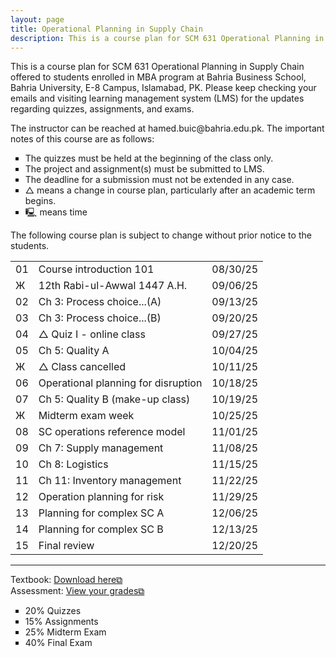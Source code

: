 ```yaml
---
layout: page
title: Operational Planning in Supply Chain
description: This is a course plan for SCM 631 Operational Planning in Supply Chain.
---
```

This is a course plan for SCM 631 Operational Planning in Supply Chain offered to students enrolled in MBA program at Bahria Business School, Bahria University, E-8 Campus, Islamabad, PK. Please keep checking your emails and visiting learning management system (LMS) for the updates regarding quizzes, assignments, and exams.
<p>The instructor can be reached at hamed.buic@bahria.edu.pk. The important notes of this course are as follows:</p>

<ul style="list-style-type:square;">
  <li>The quizzes must be held at the beginning of the class only.</li>
  <li>The project and assignment(s) must be submitted to LMS.</li>
  <li>The deadline for a submission must not be extended in any case.</li>
  <li>△ means a change in course plan, particularly after an academic term begins.</li>
  <li>🖳 means time </li>
 </ul>

The following course plan is subject to change without prior notice to the students.

<table>
  <tr>
    <td>01</td>
    <td>Course introduction 101</td>
    <td>08/30/25</td>
  </tr>
  <tr>
    <td>Ж</td>
    <td>12th Rabi-ul-Awwal 1447 A.H.</td>
    <td>09/06/25</td>
  </tr>
  <tr>
    <td>02</td>
    <td>Ch 3: Process choice...(A)</td>
    <td>09/13/25</td>
  </tr>
  <tr>
    <td>03</td>
    <td>Ch 3: Process choice...(B)</td>
    <td>09/20/25</td>
  </tr>
  <tr>
    <td>04</td>
    <td>△ Quiz I - online class</td>
    <td>09/27/25</td>
  </tr>
  <tr>
    <td>05</td>
    <td>Ch 5: Quality A</td>
    <td>10/04/25</td>
  </tr>
  <tr>
    <td>Ж</td>
    <td>△ Class cancelled</td>
    <td>10/11/25</td>
  </tr>
  <tr>
    <td>06</td>
    <td>Operational planning for disruption</td>
    <td>10/18/25</td>
  </tr>
   <td>07</td>
    <td>Ch 5: Quality B (make-up class)</td>
    <td>10/19/25</td>
  <tr>
  <td>Ж</td>
  <td>Midterm exam week</td>
  <td>10/25/25</td>
  </tr>
  <tr>
    <td>08</td>
    <td>SC operations reference model</td>
    <td>11/01/25</td>
  </tr>
  <tr>
    <td>09</td>
    <td>Ch 7: Supply management</td>
    <td>11/08/25</td>
  </tr>
  <tr>
    <td>10</td>
    <td>Ch 8: Logistics</td>
    <td>11/15/25</td>
  </tr>
  <tr>
    <td>11</td>
    <td>Ch 11: Inventory management</td>
    <td>11/22/25</td>
  </tr>
  <tr>
    <td>12</td>
    <td>Operation planning for risk</td>
    <td>11/29/25</td>
  </tr>
  <tr>
    <td>13</td>
    <td>Planning for complex SC A</td>
    <td>12/06/25</td>
  </tr>
  <tr>
    <td>14</td>
    <td>Planning for complex SC B</td>
    <td>12/13/25</td>
  </tr>
  <tr>
    <td>15</td>
    <td>Final review</td>
    <td>12/20/25</td>
  </tr>
</table>

<hr class="solid">

Textbook: <a href="https://drive.google.com/file/d/1qLwA6FHoct-CXmYY32mepHPQ6QWmptT7" target="_blank" rel="noopener noreferrer">Download here&#x29c9;</a><br/>
Assessment: <a href="https://drive.google.com/file/d/1Gd90vbP7Qr42tVlNzhCnE__FpO-nrfzF" target="_blank" rel="noopener noreferrer">View your grades&#x29c9;</a>
  <ul style="list-style-type:square;">
   <li>20% Quizzes</li>
   <li>15% Assignments</li>
   <li>25% Midterm Exam</li>
   <li>40% Final Exam</li>
  </ul>
